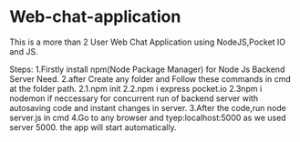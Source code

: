 # Web-chat-application
This is a more than 2 User Web Chat Application using NodeJS,Pocket IO and JS.

Steps:
1.Firstly install npm(Node Package Manager) for Node Js Backend Server Need.
2.after Create any folder and Follow these commands in cmd at the folder path.
 2.1.npm init
 2.2.npm i express pocket.io
 2.3npm i nodemon if neccessary for concurrent run of backend server with autosaving code and instant changes in server.
3.After the code,run node server.js in cmd
4.Go to any browser and tyep:localhost:5000 as we used server 5000.
the app will start automatically.

